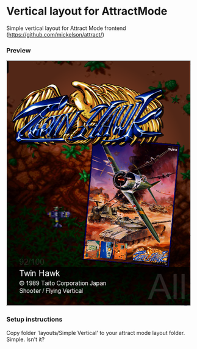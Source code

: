# Vertical layout for AttractMode
Simple vertical layout for Attract Mode frontend (https://github.com/mickelson/attract/)

### Preview
![Preview](https://github.com/schrdh/AttractLayoutSimpleVertical/raw/master/preview.png)

### Setup instructions
Copy folder 'layouts/Simple Vertical' to your attract mode layout folder. Simple. Isn't it?
